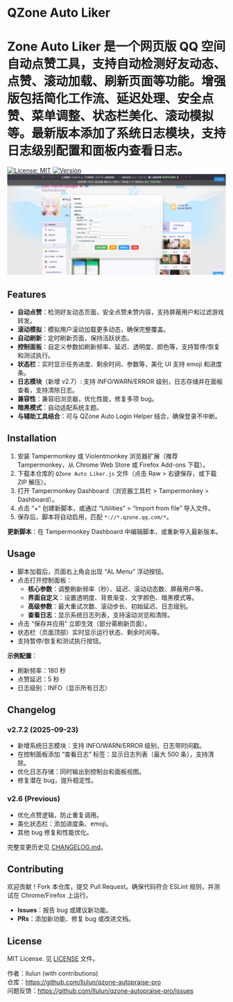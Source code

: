 # QZone Auto Liker

Zone Auto Liker 是一个网页版 QQ 空间自动点赞工具，支持自动检测好友动态、点赞、滚动加载、刷新页面等功能。增强版包括简化工作流、延迟处理、安全点赞、菜单调整、状态栏美化、滚动模拟等。最新版本添加了系统日志模块，支持日志级别配置和面板内查看日志。
=======

[![License: MIT](https://img.shields.io/badge/License-MIT-yellow.svg)](https://opensource.org/licenses/MIT)
[![Version](https://img.shields.io/badge/Version-2.7.2-blue.svg)](https://github.com/llulun/qzone-autopraise-pro/releases/tag/v2.7.2)
![Control Panel](docs/control-panel.png)
## Features

- **自动点赞**：检测好友动态页面，安全点赞未赞内容，支持屏蔽用户和过滤游戏转发。
- **滚动模拟**：模拟用户滚动加载更多动态，确保完整覆盖。
- **自动刷新**：定时刷新页面，保持活跃状态。
- **控制面板**：自定义参数如刷新频率、延迟、透明度、颜色等，支持暂停/恢复和测试执行。
- **状态栏**：实时显示任务进度、剩余时间、参数等，美化 UI 支持 emoji 和进度条。
- **日志模块**（新增 v2.7）: 支持 INFO/WARN/ERROR 级别，日志存储并在面板查看，支持清除日志。
- **兼容性**：兼容旧浏览器，优化性能，修复多项 bug。
- **暗黑模式**：自动适配系统主题。
- **与辅助工具结合**：可与 QZone Auto Login Helper 结合，确保登录不中断。

## Installation

1. 安装 Tampermonkey 或 Violentmonkey 浏览器扩展（推荐 Tampermonkey，从 Chrome Web Store 或 Firefox Add-ons 下载）。
2. 下载本仓库的 `QZone Auto Liker.js` 文件（点击 Raw > 右键保存，或下载 ZIP 解压）。
3. 打开 Tampermonkey Dashboard（浏览器工具栏 > Tampermonkey > Dashboard）。
4. 点击 “+” 创建新脚本，或通过 “Utilities” > “Import from file” 导入文件。
5. 保存后，脚本将自动启用，匹配 `*://*.qzone.qq.com/*`。

**更新脚本**：在 Tampermonkey Dashboard 中编辑脚本，或重新导入最新版本。

## Usage

- 脚本加载后，页面右上角会出现 “AL Menu” 浮动按钮。
- 点击打开控制面板：
  - **核心参数**：调整刷新频率（秒）、延迟、滚动动态数、屏蔽用户等。
  - **界面自定义**：设置透明度、背景渐变、文字颜色、暗黑模式等。
  - **高级参数**：最大重试次数、滚动步长、初始延迟、日志级别。
  - **查看日志**：显示系统日志列表，支持滚动浏览和清除。
- 点击 “保存并应用” 立即生效（部分需刷新页面）。
- 状态栏（页面顶部）实时显示运行状态、剩余时间等。
- 支持暂停/恢复和测试执行按钮。

**示例配置**：
- 刷新频率：180 秒
- 点赞延迟：5 秒
- 日志级别：INFO（显示所有日志）

## Changelog

### v2.7.2 (2025-09-23)
- 新增系统日志模块：支持 INFO/WARN/ERROR 级别，日志带时间戳。
- 在控制面板添加 “查看日志” 标签：显示日志列表（最大 500 条），支持清除。
- 优化日志存储：同时输出到控制台和面板视图。
- 修复潜在 bug，提升稳定性。

### v2.6 (Previous)
- 优化点赞逻辑，防止重复调用。
- 美化状态栏：添加进度条、emoji。
- 其他 bug 修复和性能优化。

完整变更历史见 [CHANGELOG.md](CHANGELOG.md)。

## Contributing

欢迎贡献！Fork 本仓库，提交 Pull Request。确保代码符合 ESLint 规则，并测试在 Chrome/Firefox 上运行。

- **Issues**：报告 bug 或建议新功能。
- **PRs**：添加新功能、修复 bug 或改进文档。

## License

MIT License. 见 [LICENSE](LICENSE) 文件。

作者：llulun (with contributions)  
仓库：https://github.com/llulun/qzone-autopraise-pro  
问题反馈：https://github.com/llulun/qzone-autopraise-pro/issues
